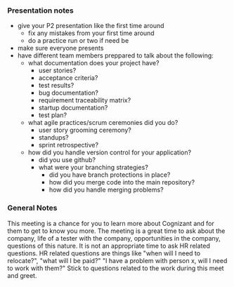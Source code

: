 ### Presentation notes
- give your P2 presentation like the first time around
    - fix any mistakes from your first time around
    - do a practice run or two if need be
- make sure everyone presents
- have different team members preppared to talk about the following:
    - what documentation does your project have?
        - user stories?
        - acceptance criteria?
        - test results?
        - bug documentation?
        - requirement traceability matrix?
        - startup documentation?
        - test plan?
    - what agile practices/scrum ceremonies did you do?
        - user story grooming ceremony?
        - standups?
        - sprint retrospective?
    - how did you handle version control for your application?
        - did you use github?
        - what were your branching strategies?
            - did you have branch protections in place?
            - how did you merge code into the main repository?
            - how did you handle merging problems?
### General Notes
This meeting is a chance for you to learn more about Cognizant and for them to get to know you more. The meeting is a great time to ask about the company, life of a tester with the company, opportunities in the company, questions of this nature. It is not an appropriate time to ask HR related questions. HR related questions are things like "when will I need to relocate?", "what will I be paid?" "I have a problem with person x, will I need to work with them?" Stick to questions related to the work during this meet and greet.

    